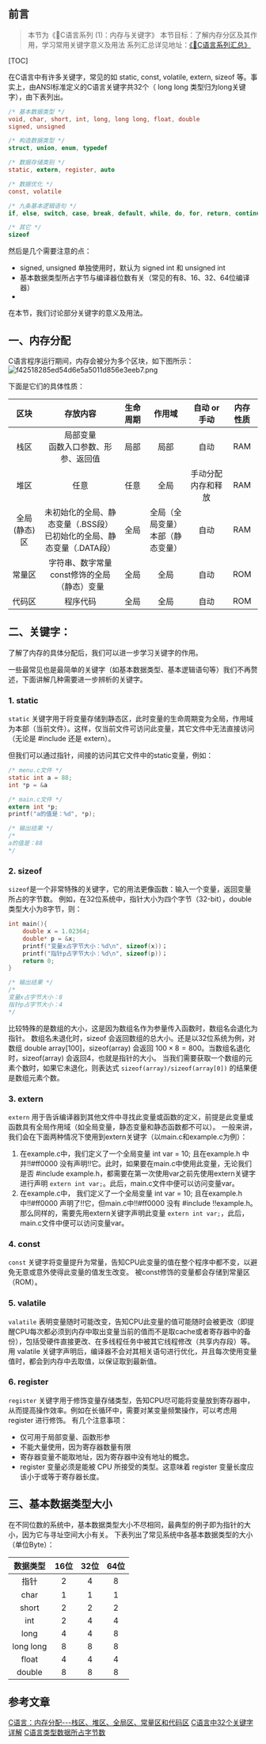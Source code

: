 ## 前言
>本节为《📕C语言系列 (1)：内存与关键字》
本节目标：了解内存分区及其作用，学习常用关键字意义及用法
系列汇总详见地址：[《📕C语言系列汇总》](https://www.writebug.com/article/12c4348e-22f8-11ef-9b91-0242ac1d0019) 

[TOC]

在C语言中有许多关键字，常见的如 static,  const, volatile, extern, sizeof 等。事实上，由ANSI标准定义的C语言关键字共32个（ long long 类型归为long关键字），由下表列出。

```c
/* 基本数据类型 */
void, char, short, int, long, long long, float, double
signed, unsigned

/* 构造数据类型 */ 
struct, union, enum, typedef

/* 数据存储类别 */
static, extern, register, auto

/* 数据优化 */ 
const, volatile

/* 九条基本逻辑语句 */ 
if, else, switch, case, break, default, while, do, for, return, continue, goto

/* 其它 */ 
sizeof
```

然后是几个需要注意的点：
- signed, unsigned 单独使用时，默认为 signed int 和 unsigned int
- 基本数据类型所占字节与编译器位数有关（常见的有8、16、32、64位编译器）
- 

在本节，我们讨论部分关键字的意义及用法。

## 一、内存分配

C语言程序运行期间，内存会被分为多个区块，如下图所示：
<img src="https://i3.mjj.rip/2024/06/15/f42518285ed54d6e5a5011d856e3eeb7.png" alt="f42518285ed54d6e5a5011d856e3eeb7.png" border="0">

下面是它们的具体性质：

| 区块 | 存放内容 | 生命周期 | 作用域 | 自动 or 手动 | 内存性质 |
| :------: | :------: | :------: | :------: | :------: | :------: |
| 栈区 | 局部变量 <br>函数入口参数、形参、返回值 | 局部 | 局部 | 自动 | RAM |
| 堆区 | 任意 | 任意 | 全局 | 手动分配内存和释放 | RAM |
| 全局(静态)区 | 未初始化的全局、静态变量（.BSS段） <br>已初始化的全局、静态变量（.DATA段）| 全局 | 全局（全局变量） <br>本部（静态变量） | 自动 | RAM |
| 常量区 | 字符串、数字常量 <br>const修饰的全局（静态）变量 | 全局 | 全局 | 自动 | ROM |
| 代码区 | 程序代码  | 全局 | 全局 | 自动 | ROM |


## 二、关键字：
了解了内存的具体分配后，我们可以进一步学习关键字的作用。

一些最常见也是最简单的关键字（如基本数据类型、基本逻辑语句等）我们不再赘述，下面讲解几种需要进一步辨析的关键字。
### 1. static
`static` 关键字用于将变量存储到静态区，此时变量的生命周期变为全局，作用域为本部（当前文件）。这样，仅当前文件可访问此变量，其它文件中无法直接访问（无论是 #include 还是 extern）。

但我们可以通过指针，间接的访问其它文件中的static变量，例如：

``` c
/* menu.c文件 */
static int a = 88;
int *p = &a

/* main.c文件 */
extern int *p;
printf("a的值是：%d", *p);

/* 输出结果 */ 
/* 
a的值是：88
*/
```

### 2. sizeof

`sizeof`是一个非常特殊的关键字，它的用法更像函数：输入一个变量，返回变量所占的字节数。
例如，在32位系统中，指针大小为四个字节（32-bit），double 类型大小为8字节，则：
``` c
int main(){
	double x = 1.02364;
	double* p = &x;
	printf("变量x占字节大小：%d\n", sizeof(x))；
	printf("指针p占字节大小：%d\n", sizeof(p))；
	return 0;
}

/* 输出结果 */ 
/* 
变量x占字节大小：8
指针p占字节大小：4
*/
```

比较特殊的是数组的大小，这是因为数组名作为参量传入函数时，数组名会退化为指针。
数组名未退化时，sizeof 会返回数组的总大小。还是以32位系统为例，对数组 double array[100]，sizeof(array) 会返回 $100\times8 = 800$。当数组名退化时，sizeof(array) 会返回4，也就是指针的大小。
当我们需要获取一个数组的元素个数时，如果它未退化，则表达式 `sizeof(array)/sizeof(array[0])` 的结果便是数组元素个数。

### 3. extern
`extern` 用于告诉编译器到其他文件中寻找此变量或函数的定义，前提是此变量或函数具有全局作用域（如全局变量，静态变量和静态函数都不可以）。
一般来讲，我们会在下面两种情况下使用到extern关键字（以main.c和example.c为例）：
1. 在example.c中，我们定义了一个全局变量 int var = 10; 且在example.h 中并!!#ff0000 没有声明!!它。此时，如果要在main.c中使用此变量，无论我们是否 #include example.h，都需要在第一次使用var之前先使用extern关键字进行声明 `extern int var;`。此后，main.c文件中便可以访问变量var。
2. 在example.c中， 我们定义了一个全局变量 int var = 10; 且在example.h 中!!#ff0000 声明了!!它，但main.c中!!#ff0000 没有 #include !!example.h。那么同样的，需要先用extern关键字声明此变量 `extern int var;`，此后，main.c文件中便可以访问变量var。
### 4. const
`const` 关键字将变量提升为常量，告知CPU此变量的值在整个程序中都不变，以避免无意或意外使得此变量的值发生改变。
被const修饰的变量都会存储到常量区（ROM）。

### 5. valatile
`valatile` 表明变量随时可能改变，告知CPU此变量的值可能随时会被更改（即提醒CPU每次都必须到内存中取出变量当前的值而不是取cache或者寄存器中的备份），包括受硬件直接更改、在多线程任务中被其它线程修改（共享内存段）等。
用 valatile 关键字声明后，编译器不会对其相关语句进行优化，并且每次使用变量值时，都会到内存中去取值，以保证取到最新值。

### 6. register
`register` 关键字用于修饰变量存储类型，告知CPU尽可能将变量放到寄存器中，从而提高操作效率。例如在长循环中，需要对某变量频繁操作，可以考虑用 register 进行修饰。
有几个注意事项：
- 仅可用于局部变量、函数形参
- 不能大量使用，因为寄存器数量有限
- 寄存器变量不能取地址，因为寄存器中没有地址的概念。
- register 变量必须是能被 CPU 所接受的类型。这意味着 register 变量长度应该小于或等于寄存器长度。

## 三、基本数据类型大小
在不同位数的系统中，基本数据类型大小不尽相同，最典型的例子即为指针的大小，因为它与寻址空间大小有关。
下表列出了常见系统中各基本数据类型的大小（单位Byte）：

|数据类型|16位|32位|64位|
|:-:|:-:|:-:|:-:|
|指针|2|4|8|
|char|1|1|1|
|short |2|2|2|
|int|2|4|4|
|long|4|4|8|
|long long|8|8|8|
|float|4|4|4|
|double|8|8|8|

## 参考文章
[C语言：内存分配---栈区、堆区、全局区、常量区和代码区](https://blog.csdn.net/MQ0522/article/details/114823770)
[C语言中32个关键字详解](https://blog.csdn.net/CSDN2133/article/details/122010384)
[C语言类型数据所占字节数](https://blog.csdn.net/qq_43378689/article/details/112673595)